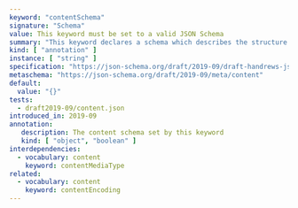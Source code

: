 ```yaml
---
keyword: "contentSchema"
signature: "Schema"
value: This keyword must be set to a valid JSON Schema
summary: "This keyword declares a schema which describes the structure of the string."
kind: [ "annotation" ]
instance: [ "string" ]
specification: "https://json-schema.org/draft/2019-09/draft-handrews-json-schema-validation-02#rfc.section.8.5"
metaschema: "https://json-schema.org/draft/2019-09/meta/content"
default:
  value: "{}"
tests:
  - draft2019-09/content.json
introduced_in: 2019-09
annotation:
   description: The content schema set by this keyword
   kind: [ "object", "boolean" ]
interdependencies:
  - vocabulary: content
    keyword: contentMediaType
related:
  - vocabulary: content
    keyword: contentEncoding
---
```

